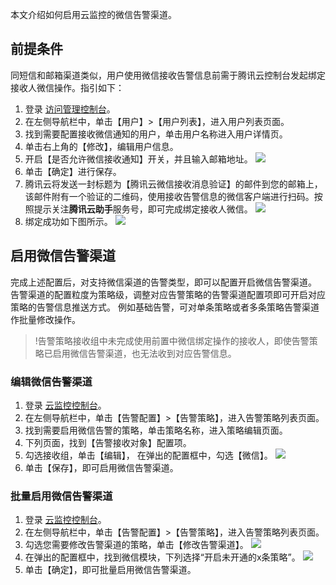 本文介绍如何启用云监控的微信告警渠道。



## 前提条件

同短信和邮箱渠道类似，用户使用微信接收告警信息前需于腾讯云控制台发起绑定接收人微信操作。指引如下：

1. 登录 [访问管理控制台](https://console.cloud.tencent.com/cam)。
2. 在左侧导航栏中，单击【用户】>【用户列表】，进入用户列表页面。
3. 找到需要配置接收微信通知的用户，单击用户名称进入用户详情页。
4. 单击右上角的【修改】，编辑用户信息。
5. 开启【是否允许微信接收通知】开关，并且输入邮箱地址。
![](https://main.qcloudimg.com/raw/24837e23aa9d132a1aadb0a82a66b26c.jpg)
6. 单击【确定】进行保存。
7. 腾讯云将发送一封标题为【腾讯云微信接收消息验证】的邮件到您的邮箱上，该邮件附有一个验证的二维码，使用接收告警信息的微信客户端进行扫码。按照提示关注**腾讯云助手**服务号，即可完成绑定接收人微信。
![](https://main.qcloudimg.com/raw/7aabf1a8843bf6d7bdf54a57c64f8307.jpg)
8. 绑定成功如下图所示。
 ![](https://main.qcloudimg.com/raw/d84df3a5a802cf8a048ba30bc7214ca9.png)

## 启用微信告警渠道

完成上述配置后，对支持微信渠道的告警类型，即可以配置开启微信告警渠道。
告警渠道的配置粒度为策略级，调整对应告警策略的告警渠道配置项即可开启对应策略的告警信息推送方式。
例如基础告警，可对单条策略或者多条策略告警渠道作批量修改操作。

> !告警策略接收组中未完成使用前置中微信绑定操作的接收人，即使告警策略已启用微信告警渠道，也无法收到对应告警信息。

### 编辑微信告警渠道

1. 登录 [云监控控制台](https://console.cloud.tencent.com/monitor)。
2. 在左侧导航栏中，单击【告警配置】>【告警策略】，进入告警策略列表页面。
3. 找到需要启用微信告警的策略，单击策略名称，进入策略编辑页面。
4. 下列页面，找到【告警接收对象】配置项。
5. 勾选接收组，单击【编辑】， 在弹出的配置框中，勾选【微信】。
   ![](https://main.qcloudimg.com/raw/841b7432c2e79ea8ce30f18539ddffe1.png)
6. 单击【保存】，即可启用微信告警渠道。

### 批量启用微信告警渠道

1. 登录 [云监控控制台](https://console.cloud.tencent.com/monitor)。
2. 在左侧导航栏中，单击【告警配置】>【告警策略】，进入告警策略列表页面。
3. 勾选您需要修改告警渠道的策略，单击【修改告警渠道】。
   ![](https://main.qcloudimg.com/raw/0a961885f936514f03812e518052d5f4.png)
4. 在弹出的配置框中，找到微信模块，下列选择“开启未开通的x条策略”。
   ![](https://main.qcloudimg.com/raw/bb46fd08e1d8298647e471276fc8b0ee.png)
5. 单击【确定】，即可批量启用微信告警渠道。
